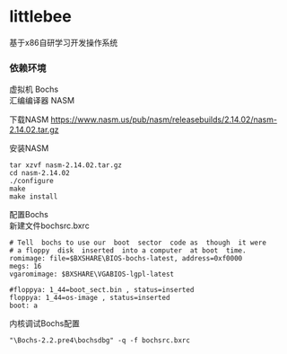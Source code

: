 # littlebee
基于x86自研学习开发操作系统

### 依赖环境
虚拟机 Bochs<br>
汇编编译器 NASM<br>

下载NASM https://www.nasm.us/pub/nasm/releasebuilds/2.14.02/nasm-2.14.02.tar.gz<br>

安装NASM
```
tar xzvf nasm-2.14.02.tar.gz
cd nasm-2.14.02
./configure
make 
make install 
```
配置Bochs<br>
新建文件bochsrc.bxrc
```
# Tell  bochs to use our  boot  sector  code as  though  it were
# a floppy  disk  inserted  into a computer  at boot  time.
romimage: file=$BXSHARE\BIOS-bochs-latest, address=0xf0000
megs: 16
vgaromimage: $BXSHARE\VGABIOS-lgpl-latest

#floppya: 1_44=boot_sect.bin , status=inserted
floppya: 1_44=os-image , status=inserted
boot: a
```

内核调试Bochs配置
```
"\Bochs-2.2.pre4\bochsdbg" -q -f bochsrc.bxrc
```
